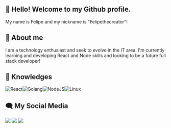 ## 👋 Hello! Welcome to my Github profile.
 My name is Felipe and my nickname is "Felipethecreator"!

## 🚀 About me 
I am a technology enthusiast and seek to evolve in the IT area. I'm currently learning and developing React and Node skills and looking to be a future full stack developer!

## 🧠 Knowledges

![React](https://img.shields.io/badge/react-%2320232a.svg?style=for-the-badge&logo=react&logoColor=%2361DAFB)![Golang](https://img.shields.io/badge/go-00ADD8?logo=go&logoColor=white&style=for-the-badge)![NodeJS](https://img.shields.io/badge/node.js-6DA55F?style=for-the-badge&logo=node.js&logoColor=white)![Linux](https://img.shields.io/badge/Linux-#e5ece9.svg?style=for-the-badge&logo=linux&logoColor=black)

## 🗨 My Social Media

<div> 
  <a href="https://instagram.com/felipersqz" target="_blank"><img src="https://img.shields.io/badge/-Instagram-%23E4405F?style=for-the-badge&logo=instagram&logoColor=white" target="_blank"></a>
  <a href="https://www.linkedin.com/in/felipe-rodrigues-queiroz-564377171/" target="_blank"><img src="https://img.shields.io/badge/-LinkedIn-%230077B5?style=for-the-badge&logo=linkedin&logoColor=white" target="_blank"></a> 
  <a href = "mailto:felipinhodev@gmail.com"><img src="https://img.shields.io/badge/-Gmail-%23333?style=for-the-badge&logo=gmail&logoColor=white" target="_blank"></a>
 
</div>

